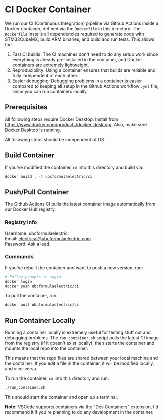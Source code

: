 # CI Docker Container

We run our CI (Continuous Integration) pipeline via Github Actions inside a Docker container, defined via the `Dockerfile` in this directory. The `Dockerfile` installs all dependencies required to generate code with STM32CubeMX, build ARM binaries, and build and run tests. This allows for:

1. Fast CI builds: The CI machines don't need to do any setup work since everything is already pre-installed in the container, and Docker containers are extremely lightweight.
2. Reproducibility: Using a container ensures that builds are reliable and fully independent of each other.
3. Easier debugging: Debugging problems in a container is easier compared to keeping all setup in the Github Actions workflow `.yml` file, since you can run containers locally.

## Prerequisites

All following steps require Docker Desktop. Install from https://www.docker.com/products/docker-desktop/. Also, make sure Docker Desktop is running.

All following steps should be independent of OS.

## Build Container

If you've modified the container, `cd` into this directory and build via:

```bash
docker build . -t ubcformulaelectric/ci
```

## Push/Pull Container

The Github Actions CI pulls the latest container image automatically from our Docker Hub registry. 

### Registry Info
Username: ubcformulaelectric \
Email: electrical@ubcformulaelectric.com \
Password: Ask a lead.

### Commands

If you've rebuilt the container and want to push a new version, run:

```bash
# Follow prompts to login
docker login 
docker push ubcformulaelectric/ci
```

To pull the container, run: 

```bash
docker pull ubcformulaelectric/ci
```

## Run Container Locally

Running a container locally is extremely useful for testing stuff out and debugging problems. 
The `run_container.sh` script pulls the latest CI image from the registry (if it doesn't exist locally),
then starts the container and mounts the local repo into the container.

This means that the repo files are shared between your local machine and the container: If you edit a file in the container, 
it will be modified locally, and vice-versa.

To run the container, `cd` into this directory and run:

```bash
./run_container.sh
```

This should start the container and open up a terminal. 

**Note:** VSCode supports containers via the "Dev Containers" extension, I'd recommend it if you're planning to do any development in the container.

